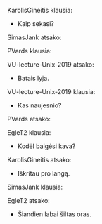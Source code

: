 
KarolisGineitis klausia:
- Kaip sekasi?

SimasJank atsako:


PVards klausia:


VU-lecture-Unix-2019 atsako:
- Batais lyja.

VU-lecture-Unix-2019 klausia:
- Kas naujesnio?

PVards atsako:


EgleT2 klausia:
- Kodėl baigėsi kava?

KarolisGineitis atsako:
- Iškritau pro langą.

SimasJank klausia:


EgleT2 atsako:
- Šiandien labai šiltas oras.

